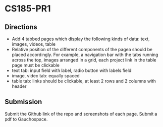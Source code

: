 # CS185-PR1

## Directions

- Add 4 tabbed pages which display the following kinds of data: text, images, videos, table
- Relative position of the different components of the pagea should be placed accordingly. For example, a navigation bar with the tabs running across the top, images arranged in a grid, each project link in the table page must be clickable
- text tab: input field with label, radio button with labels field
- image, video tab: equally spaced
- table tab: links should be clickable, at least 2 rows and 2 columns with header

## Submission

Submit the Github link of the repo and screenshots of each page. Submit a pdf to Gauchospace.